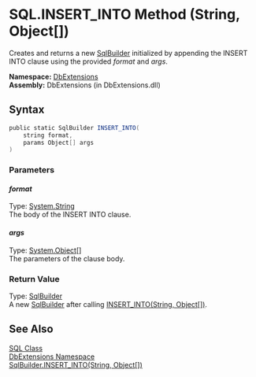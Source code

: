 SQL.INSERT_INTO Method (String, Object[])
=========================================
Creates and returns a new [SqlBuilder][1] initialized by appending the INSERT INTO clause using the provided *format* and *args*.

**Namespace:** [DbExtensions][2]  
**Assembly:** DbExtensions (in DbExtensions.dll)

Syntax
------

```csharp
public static SqlBuilder INSERT_INTO(
	string format,
	params Object[] args
)
```

### Parameters

#### *format*
Type: [System.String][3]  
The body of the INSERT INTO clause.

#### *args*
Type: [System.Object][4][]  
The parameters of the clause body.

### Return Value
Type: [SqlBuilder][1]  
 A new [SqlBuilder][1] after calling [INSERT_INTO(String, Object[])][5]. 

See Also
--------
[SQL Class][6]  
[DbExtensions Namespace][2]  
[SqlBuilder.INSERT_INTO(String, Object[])][5]  

[1]: ../SqlBuilder/README.md
[2]: ../README.md
[3]: http://msdn.microsoft.com/en-us/library/s1wwdcbf
[4]: http://msdn.microsoft.com/en-us/library/e5kfa45b
[5]: ../SqlBuilder/INSERT_INTO_1.md
[6]: README.md